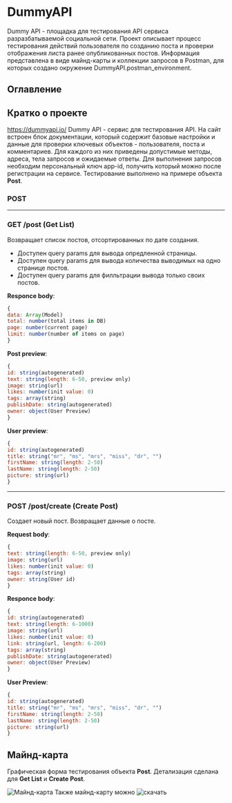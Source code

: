 # DummyAPI
Dummy API - площадка для тестирования API сервиса разразбатываемой социальной сети. Проект описывает процесс тестирования действий пользователя по созданию поста и проверки отображения листа ранее опубликованных постов. Информация представлена в виде майнд-карты и коллекции запросов в Postman, для которых создано окружение DummyAPI.postman_environment. 
## Оглавление
## Кратко о проекте
https://dummyapi.io/ Dummy API - сервис для тестирования API. На сайт встроен блок документации, который содержит базовые настройки и данные для проверки ключевых объектов - пользователя, поста и комментариев. Для каждого из них приведены допустимые методы, адреса, тела запросов и ожидаемые ответы. Для выполнения запросов необходим персональный ключ app-id, получить который можно после регистрации на сервисе. Тестирование выполнено на примере объекта **Post**.
### POST
_____
### GET /post (Get List)
Возвращает список постов, отсортированных по дате создания.
* Доступен query params для вывода опредленной страницы.
* Доступен query params для вывода количества выводимых на одно странице постов.
* Доступен query params для филльтрации вывода только своих постов.

**Responce body**:
```javascript
{
data: Array(Model)
total: number(total items in DB)
page: number(current page)
limit: number(number of items on page)
}
```
**Post preview**:
```javascript
{
id: string(autogenerated)
text: string(length: 6-50, preview only)
image: string(url)
likes: number(init value: 0)
tags: array(string)
publishDate: string(autogenerated)
owner: object(User Preview)
}
```
**User preview**:
```javascript
{
id: string(autogenerated)
title: string("mr", "ms", "mrs", "miss", "dr", "")
firstName: string(length: 2-50)
lastName: string(length: 2-50)
picture: string(url)
}
```
____
### POST /post/create (Create Post)
Создает новый пост. Возвращает данные о посте.

**Request body**:
```javascript
{
text: string(length: 6-50, preview only)
image: string(url)
likes: number(init value: 0)
tags: array(string)
owner: string(User id)
}
```
**Responce body**:
```javascript
{
id: string(autogenerated)
text: string(length: 6-1000)
image: string(url)
likes: number(init value: 0)
link: string(url, length: 6-200)
tags: array(string)
publishDate: string(autogenerated)
owner: object(User Preview)
}
```
**User Preview**:
```javascript
{
id: string(autogenerated)
title: string("mr", "ms", "mrs", "miss", "dr", "")
firstName: string(length: 2-50)
lastName: string(length: 2-50)
picture: string(url)
}
```
## Майнд-карта
Графическая форма тестирования объекта **Post**. Детализация сделана для **Get List** и **Create Post**.

![Майнд-карта](https://disk.yandex.ru/i/bzCI4kApVg_NNg)
Также майнд-карту можно ![скачать](https://github.com/Yonone14/DummyApi/blob/main/DummiAPI.xmind)

